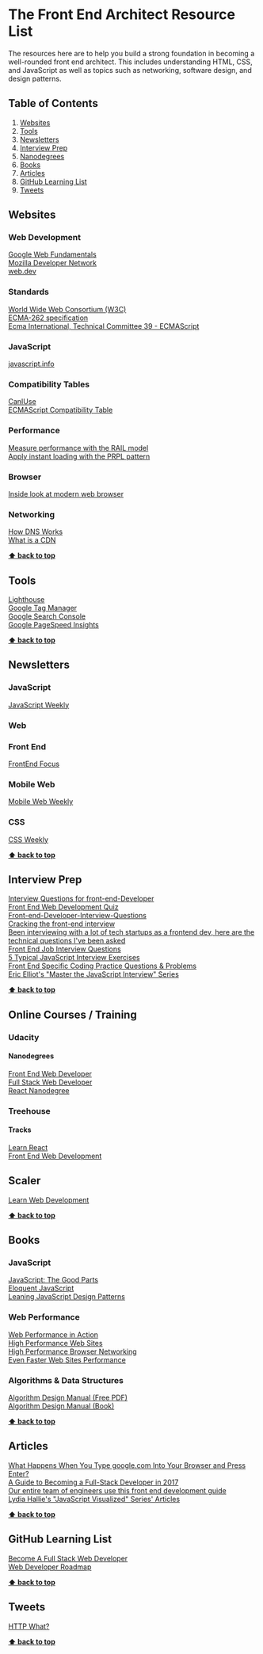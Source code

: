 # The Front End Architect Resource List

The resources here are to help you build a strong foundation in becoming a well-rounded front end architect. This includes understanding HTML, CSS, and JavaScript as well as topics such as networking, software design, and design patterns.

## Table of Contents

1. [Websites](#websites)
1. [Tools](#tools)
1. [Newsletters](#newsletters)
1. [Interview Prep](#interview-prep)
1. [Nanodegrees](#nanodegrees)
1. [Books](#books)
1. [Articles](#articles)
1. [GitHub Learning List](#github-learning-list)
1. [Tweets](#tweets)

## Websites

### Web Development

[Google Web Fundamentals](https://developers.google.com/web/)\
[Mozilla Developer Network](https://developer.mozilla.org/en-US/)\
[web.dev](https://web.dev/)

### Standards

[World Wide Web Consortium (W3C)](https://github.com/w3c)\
[ECMA-262 specification](ecma-international.org/publications-and-standards/standards/ecma-262/)\
[Ecma International, Technical Committee 39 - ECMAScript](https://github.com/tc39)

### JavaScript

[javascript.info](https://javascript.info/)

### Compatibility Tables

[CanIUse](https://caniuse.com/)\
[ECMAScript Compatibility Table](https://kangax.github.io/compat-table/es6/)

### Performance
[Measure performance with the RAIL model](https://web.dev/rail/)\
[Apply instant loading with the PRPL pattern](https://web.dev/apply-instant-loading-with-prpl/)

### Browser
[Inside look at modern web browser](https://developers.google.com/web/updates/2018/09/inside-browser-part1)

### Networking

[How DNS Works](https://howdns.works/)\
[What is a CDN](https://www.cloudflare.com/learning/cdn/what-is-a-cdn/)  

**[⬆ back to top](#table-of-contents)**

## Tools

[Lighthouse](https://developers.google.com/web/tools/lighthouse/)\
[Google Tag Manager](https://tagmanager.google.com/)\
[Google Search Console](https://search.google.com/search-console)\
[Google PageSpeed Insights](https://developers.google.com/speed/pagespeed/insights/)

**[⬆ back to top](#table-of-contents)**

## Newsletters

### JavaScript

[JavaScript Weekly](http://javascriptweekly.com/)

### Web

### Front End

[FrontEnd Focus](https://frontendfoc.us/)

### Mobile Web

[Mobile Web Weekly](http://mobilewebweekly.com/)

### CSS

[CSS Weekly](http://css-weekly.com/)

**[⬆ back to top](#table-of-contents)**

## Interview Prep

[Interview Questions for front-end-Developer](http://thatjsdude.com/interview/index.html)\
[Front End Web Development Quiz](http://davidshariff.com/quiz/)\
[Front-end-Developer-Interview-Questions](https://github.com/h5bp/Front-end-Developer-Interview-Questions)\
[Cracking the front-end interview](https://medium.freecodecamp.com/cracking-the-front-end-interview-9a34cd46237)\
[Been interviewing with a lot of tech startups as a frontend dev, here are the technical questions I've been asked](https://www.reddit.com/r/webdev/comments/3f7q3q/been_interviewing_with_a_lot_of_tech_startups_as/)\
[Front End Job Interview Questions](https://github.com/yangshun/tech-interview-handbook/blob/master/front-end/interview-questions.md)\
[5 Typical JavaScript Interview Exercises](https://www.sitepoint.com/5-typical-javascript-interview-exercises/)\
[Front End Specific Coding Practice Questions & Problems](https://bigfrontend.dev/)\
[Eric Elliot's "Master the JavaScript Interview" Series](https://medium.com/javascript-scene/master-the-javascript-interview-what-is-a-closure-b2f0d2152b36)

**[⬆ back to top](#table-of-contents)**

## Online Courses / Training

### Udacity

#### Nanodegrees

[Front End Web Developer](https://www.udacity.com/course/front-end-web-developer-nanodegree--nd001)\
[Full Stack Web Developer](https://www.udacity.com/course/full-stack-web-developer-nanodegree--nd004)\
[React Nanodegree](https://www.udacity.com/course/react-nanodegree--nd019)

### Treehouse

#### Tracks

[Learn React](https://teamtreehouse.com/tracks/learn-react)\
[Front End Web Development](https://teamtreehouse.com/tracks/front-end-web-development)

## Scaler

[Learn Web Development](https://www.scaler.com/courses/web-development/)


**[⬆ back to top](#table-of-contents)**

## Books

### JavaScript

[JavaScript: The Good Parts](https://amzn.to/2MPGt6Y)\
[Eloquent JavaScript](https://amzn.to/2IjCtre)\
[Leaning JavaScript Design Patterns](https://www.amazon.com/Learning-JavaScript-Design-Patterns-Developers/dp/1449331815)

### Web Performance

[Web Performance in Action](https://amzn.to/2Xb67as)\
[High Performance Web Sites](https://amzn.to/2N4jTrJ)\
[High Performance Browser Networking](https://amzn.to/2WLiTbb)\
[Even Faster Web Sites Performance](https://amzn.to/2IE9VYg)

### Algorithms & Data Structures

[Algorithm Design Manual (Free PDF)](https://mimoza.marmara.edu.tr/~msakalli/cse706_12/SkienaTheAlgorithmDesignManual.pdf)\
[Algorithm Design Manual (Book)](https://www.amazon.com/Algorithm-Design-Manual-Steve-Skiena/dp/0387948600)

**[⬆ back to top](#table-of-contents)**

## Articles

[What Happens When You Type google.com Into Your Browser and Press Enter?](https://github.com/alex/what-happens-when)\
[A Guide to Becoming a Full-Stack Developer in 2017](https://medium.com/coderbyte/a-guide-to-becoming-a-full-stack-developer-in-2017-5c3c08a1600c)\
[Our entire team of engineers use this front end development guide](https://medium.freecodecamp.org/grabs-front-end-guide-for-large-teams-484d4033cc41)\
[Lydia Hallie's "JavaScript Visualized" Series' Articles](https://dev.to/lydiahallie/series/3341)

**[⬆ back to top](#table-of-contents)**

## GitHub Learning List

[Become A Full Stack Web Developer](https://github.com/bmorelli25/Become-A-Full-Stack-Web-Developer)\
[Web Developer Roadmap](https://github.com/kamranahmedse/developer-roadmap)

**[⬆ back to top](#table-of-contents)**

## Tweets

[HTTP What?](https://twitter.com/kosamari/status/859958929484337152/photo/1)

**[⬆ back to top](#table-of-contents)**
